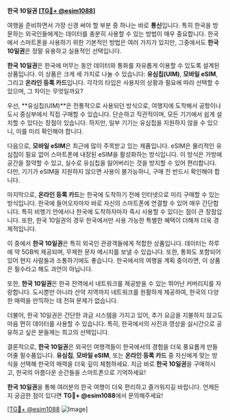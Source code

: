 **한국 10일권 [[TG💪+ @esim1088](https://t.me/s/esim1088)]**

여행을 준비하면서 가장 신경 써야 할 부분 중 하나는 바로 **통신**입니다. 특히 한국을 방문하는 외국인들에게는 데이터를 충분히 사용할 수 있는 방법이 매우 중요합니다. 한국에서 스마트폰을 사용하기 위한 기본적인 방법은 여러 가지가 있지만, 그중에서도 **한국 10일권**은 정말 유용하고 실용적인 선택입니다.

**한국 10일권**은 한국에 머무는 동안 데이터와 통화를 자유롭게 이용할 수 있도록 설계된 상품입니다. 이 상품은 크게 세 가지로 나눌 수 있습니다: **유심칩(UIM)**, **모바일 eSIM**, 그리고 **온라인 등록 카드**입니다. 각각의 타입은 사용자의 상황과 필요에 따라 선택할 수 있으며, 그 차이는 무엇일까요?

우선, **유심칩(UIM)**은 전통적으로 사용되던 방식으로, 여행지에 도착해서 공항이나 도시 중심부에서 직접 구매할 수 있습니다. 단순하고 직관적이며, 모든 기기에서 쉽게 설치할 수 있다는 장점이 있습니다. 하지만, 일부 기기는 유심칩을 지원하지 않을 수 있으니, 이를 미리 확인해야 합니다.

다음으로, **모바일 eSIM**은 최근에 많이 주목받고 있는 제품입니다. eSIM은 물리적인 유심칩이 필요 없어 스마트폰에 내장된 eSIM을 활성화하는 방식입니다. 이 방식은 가방에 공간을 절약할 수 있고, 실수로 유심칩을 잃어버리는 것을 방지할 수 있어 편리합니다. 다만, 기기가 eSIM을 지원하지 않으면 사용이 불가능하니, 구매 전 반드시 확인해야 합니다.

마지막으로, **온라인 등록 카드**는 한국에 도착하기 전에 인터넷으로 미리 구매할 수 있는 방식입니다. 한국에 들어오자마자 바로 자신의 스마트폰에 연결할 수 있어 매우 간단합니다. 특히 비행기 안에서나 한국에 도착하자마자 즉시 사용할 수 있다는 점이 큰 장점입니다. 또한, 한국 10일권의 경우 한국에서만 사용 가능한 특별한 혜택이 더해져 더욱 경제적입니다.

이 중에서 **한국 10일권**은 특히 외국인 관광객들에게 적합한 상품입니다. 데이터는 하루에 약 5GB씩 제공되며, 무제한 문자 메시지를 보낼 수 있습니다. 또한, 통화도 포함되어 있어 현지 사람들과 소통하기에도 좋습니다. 한국에서의 여행을 계획 중이라면, 이 상품은 필수라고 해도 과언이 아닙니다.

또한, **한국 10일권**은 한국 전역에서 네트워크를 제공받을 수 있는 뛰어난 커버리지를 자랑합니다. 도시뿐만 아니라 산악 지역까지 네트워크를 원활하게 제공하여, 한국의 다양한 매력을 만끽하는 데 전혀 문제가 없습니다.

더불어, 한국 10일권은 간단한 과금 시스템을 가지고 있어, 추가 요금을 지불하지 않고도 마음 편히 데이터를 사용할 수 있습니다. 특히, 한국에서의 사진과 영상을 실시간으로 공유하고 싶은 분들께는 최고의 선택입니다.

결론적으로, **한국 10일권**은 외국인 여행객들이 한국에서의 경험을 더욱 풍요롭게 만들어줄 필수품입니다. **유심칩**, **모바일 eSIM**, 또는 **온라인 등록 카드** 중 자신에게 맞는 방식을 선택해 한국의 매력을 더욱 깊이 체험하세요. 지금 바로 **한국 10일권**을 구매하시고, 한국의 아름다운 순간들을 스마트폰으로 기억하세요!

**한국 10일권**을 통해 여러분의 한국 여행이 더욱 편리하고 즐거워지길 바랍니다. 언제든지 궁금한 점이 있다면 **TG💪+ @esim1088**에서 문의해주세요! 

[[TG💪+ @esim1088](https://t.me/s/esim1088) ![Image](https://i.postimg.cc/Y0z9fWf4/image.png)]